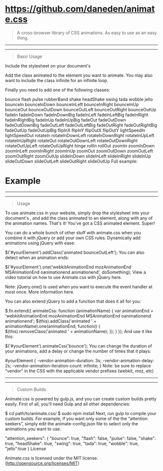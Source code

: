 # https://github.com/daneden/animate.css

> A cross-browser library of CSS animations. As easy to use as an easy thing.


***
***
> Basic Usage

Include the stylesheet on your document's <head>

<head>
  <link rel="stylesheet" href="animate.min.css">
</head>
Add the class animated to the element you want to animate. You may also want to include the class infinite for an infinite loop.

Finally you need to add one of the following classes:

bounce
flash
pulse
rubberBand
shake
headShake
swing
tada
wobble
jello
bounceIn
bounceInDown
bounceInLeft
bounceInRight
bounceInUp
bounceOut
bounceOutDown
bounceOutLeft
bounceOutRight
bounceOutUp
fadeIn
fadeInDown
fadeInDownBig
fadeInLeft
fadeInLeftBig
fadeInRight
fadeInRightBig
fadeInUp
fadeInUpBig
fadeOut
fadeOutDown
fadeOutDownBig
fadeOutLeft
fadeOutLeftBig
fadeOutRight
fadeOutRightBig
fadeOutUp
fadeOutUpBig
flipInX
flipInY
flipOutX
flipOutY
lightSpeedIn
lightSpeedOut
rotateIn
rotateInDownLeft
rotateInDownRight
rotateInUpLeft
rotateInUpRight
rotateOut
rotateOutDownLeft
rotateOutDownRight
rotateOutUpLeft
rotateOutUpRight
hinge
rollIn
rollOut
zoomIn
zoomInDown
zoomInLeft
zoomInRight
zoomInUp
zoomOut
zoomOutDown
zoomOutLeft
zoomOutRight
zoomOutUp
slideInDown
slideInLeft
slideInRight
slideInUp
slideOutDown
slideOutLeft
slideOutRight
slideOutUp
Full example:

<h1 class="animated infinite bounce">Example</h1>

***
***
> Usage

To use animate.css in your website, simply drop the stylesheet into your document's <head>, and add the class animated to an element, along with any of the animation names. That's it! You've got a CSS animated element. Super!

<head>
  <link rel="stylesheet" href="animate.min.css">
</head>
You can do a whole bunch of other stuff with animate.css when you combine it with jQuery or add your own CSS rules. Dynamically add animations using jQuery with ease:

$('#yourElement').addClass('animated bounceOutLeft');
You can also detect when an animation ends:

$('#yourElement').one('webkitAnimationEnd mozAnimationEnd MSAnimationEnd oanimationend animationend', doSomething);
View a video tutorial on how to use Animate.css with jQuery here.

Note: jQuery.one() is used when you want to execute the event handler at most once. More information here.

You can also extend jQuery to add a function that does it all for you:

$.fn.extend({
    animateCss: function (animationName) {
        var animationEnd = 'webkitAnimationEnd mozAnimationEnd MSAnimationEnd oanimationend animationend';
        $(this).addClass('animated ' + animationName).one(animationEnd, function() {
            $(this).removeClass('animated ' + animationName);
        });
    }
});
And use it like this:

$('#yourElement').animateCss('bounce');
You can change the duration of your animations, add a delay or change the number of times that it plays:

#yourElement {
  -vendor-animation-duration: 3s;
  -vendor-animation-delay: 2s;
  -vendor-animation-iteration-count: infinite;
}
Note: be sure to replace "vendor" in the CSS with the applicable vendor prefixes (webkit, moz, etc)

***
***
> Custom Builds

Animate.css is powered by gulp.js, and you can create custom builds pretty easily. First of all, you’ll need Gulp and all other dependencies:

$ cd path/to/animate.css/
$ sudo npm install
Next, run gulp to compile your custom builds. For example, if you want only some of the the “attention seekers”, simply edit the animate-config.json file to select only the animations you want to use.

"attention_seekers": {
  "bounce": true,
  "flash": false,
  "pulse": false,
  "shake": true,
  "headShake": true,
  "swing": true,
  "tada": true,
  "wobble": true,
  "jello":true
}
License

Animate.css is licensed under the MIT license. (http://opensource.org/licenses/MIT)